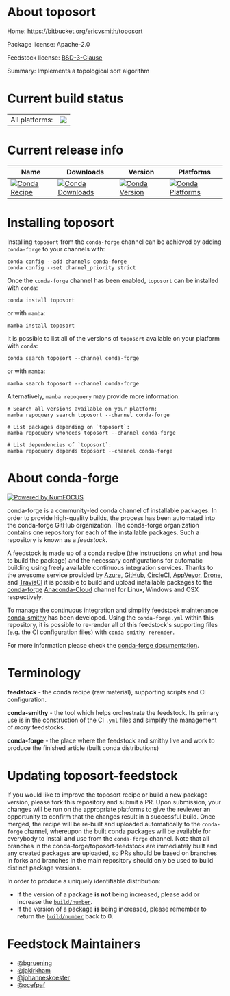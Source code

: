 About toposort
==============

Home: https://bitbucket.org/ericvsmith/toposort

Package license: Apache-2.0

Feedstock license: [BSD-3-Clause](https://github.com/conda-forge/toposort-feedstock/blob/main/LICENSE.txt)

Summary: Implements a topological sort algorithm

Current build status
====================


<table><tr><td>All platforms:</td>
    <td>
      <a href="https://dev.azure.com/conda-forge/feedstock-builds/_build/latest?definitionId=4747&branchName=main">
        <img src="https://dev.azure.com/conda-forge/feedstock-builds/_apis/build/status/toposort-feedstock?branchName=main">
      </a>
    </td>
  </tr>
</table>

Current release info
====================

| Name | Downloads | Version | Platforms |
| --- | --- | --- | --- |
| [![Conda Recipe](https://img.shields.io/badge/recipe-toposort-green.svg)](https://anaconda.org/conda-forge/toposort) | [![Conda Downloads](https://img.shields.io/conda/dn/conda-forge/toposort.svg)](https://anaconda.org/conda-forge/toposort) | [![Conda Version](https://img.shields.io/conda/vn/conda-forge/toposort.svg)](https://anaconda.org/conda-forge/toposort) | [![Conda Platforms](https://img.shields.io/conda/pn/conda-forge/toposort.svg)](https://anaconda.org/conda-forge/toposort) |

Installing toposort
===================

Installing `toposort` from the `conda-forge` channel can be achieved by adding `conda-forge` to your channels with:

```
conda config --add channels conda-forge
conda config --set channel_priority strict
```

Once the `conda-forge` channel has been enabled, `toposort` can be installed with `conda`:

```
conda install toposort
```

or with `mamba`:

```
mamba install toposort
```

It is possible to list all of the versions of `toposort` available on your platform with `conda`:

```
conda search toposort --channel conda-forge
```

or with `mamba`:

```
mamba search toposort --channel conda-forge
```

Alternatively, `mamba repoquery` may provide more information:

```
# Search all versions available on your platform:
mamba repoquery search toposort --channel conda-forge

# List packages depending on `toposort`:
mamba repoquery whoneeds toposort --channel conda-forge

# List dependencies of `toposort`:
mamba repoquery depends toposort --channel conda-forge
```


About conda-forge
=================

[![Powered by
NumFOCUS](https://img.shields.io/badge/powered%20by-NumFOCUS-orange.svg?style=flat&colorA=E1523D&colorB=007D8A)](https://numfocus.org)

conda-forge is a community-led conda channel of installable packages.
In order to provide high-quality builds, the process has been automated into the
conda-forge GitHub organization. The conda-forge organization contains one repository
for each of the installable packages. Such a repository is known as a *feedstock*.

A feedstock is made up of a conda recipe (the instructions on what and how to build
the package) and the necessary configurations for automatic building using freely
available continuous integration services. Thanks to the awesome service provided by
[Azure](https://azure.microsoft.com/en-us/services/devops/), [GitHub](https://github.com/),
[CircleCI](https://circleci.com/), [AppVeyor](https://www.appveyor.com/),
[Drone](https://cloud.drone.io/welcome), and [TravisCI](https://travis-ci.com/)
it is possible to build and upload installable packages to the
[conda-forge](https://anaconda.org/conda-forge) [Anaconda-Cloud](https://anaconda.org/)
channel for Linux, Windows and OSX respectively.

To manage the continuous integration and simplify feedstock maintenance
[conda-smithy](https://github.com/conda-forge/conda-smithy) has been developed.
Using the ``conda-forge.yml`` within this repository, it is possible to re-render all of
this feedstock's supporting files (e.g. the CI configuration files) with ``conda smithy rerender``.

For more information please check the [conda-forge documentation](https://conda-forge.org/docs/).

Terminology
===========

**feedstock** - the conda recipe (raw material), supporting scripts and CI configuration.

**conda-smithy** - the tool which helps orchestrate the feedstock.
                   Its primary use is in the construction of the CI ``.yml`` files
                   and simplify the management of *many* feedstocks.

**conda-forge** - the place where the feedstock and smithy live and work to
                  produce the finished article (built conda distributions)


Updating toposort-feedstock
===========================

If you would like to improve the toposort recipe or build a new
package version, please fork this repository and submit a PR. Upon submission,
your changes will be run on the appropriate platforms to give the reviewer an
opportunity to confirm that the changes result in a successful build. Once
merged, the recipe will be re-built and uploaded automatically to the
`conda-forge` channel, whereupon the built conda packages will be available for
everybody to install and use from the `conda-forge` channel.
Note that all branches in the conda-forge/toposort-feedstock are
immediately built and any created packages are uploaded, so PRs should be based
on branches in forks and branches in the main repository should only be used to
build distinct package versions.

In order to produce a uniquely identifiable distribution:
 * If the version of a package **is not** being increased, please add or increase
   the [``build/number``](https://docs.conda.io/projects/conda-build/en/latest/resources/define-metadata.html#build-number-and-string).
 * If the version of a package **is** being increased, please remember to return
   the [``build/number``](https://docs.conda.io/projects/conda-build/en/latest/resources/define-metadata.html#build-number-and-string)
   back to 0.

Feedstock Maintainers
=====================

* [@bgruening](https://github.com/bgruening/)
* [@jakirkham](https://github.com/jakirkham/)
* [@johanneskoester](https://github.com/johanneskoester/)
* [@ocefpaf](https://github.com/ocefpaf/)

